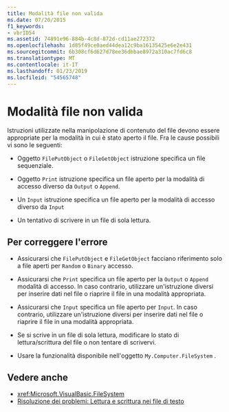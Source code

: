 ```yaml
---
title: Modalità file non valida
ms.date: 07/20/2015
f1_keywords:
- vbrID54
ms.assetid: 74891e96-884b-4c8d-872d-cd11ae272372
ms.openlocfilehash: 1d85f49ce0aed44dea12c9ba16135425e6e2e431
ms.sourcegitcommit: 6b308cf6d627d78ee36dbbae8972a310ac7fd6c8
ms.translationtype: MT
ms.contentlocale: it-IT
ms.lasthandoff: 01/23/2019
ms.locfileid: "54565748"
---
```

# <a name="bad-file-mode"></a>Modalità file non valida
Istruzioni utilizzate nella manipolazione di contenuto del file devono essere appropriate per la modalità in cui è stato aperto il file. Fra le cause possibili vi sono le seguenti:  
  
-   Oggetto `FilePutObject` o `FileGetObject` istruzione specifica un file sequenziale.  
  
-   Oggetto `Print` istruzione specifica un file aperto per la modalità di accesso diverso da `Output` o `Append`.  
  
-   Un `Input` istruzione specifica un file aperto per la modalità di accesso diverso da `Input`  
  
-   Un tentativo di scrivere in un file di sola lettura.  
  
## <a name="to-correct-this-error"></a>Per correggere l'errore  
  
-   Assicurarsi che `FilePutObject` e `FileGetObject` facciano riferimento solo a file aperti per `Random` o `Binary` accesso.  
  
-   Assicurarsi che `Print` specifica un file aperto per la `Output` o `Append` modalità di accesso. In caso contrario, utilizzare un'istruzione diversi per inserire dati nel file o riaprire il file in una modalità appropriata.  
  
-   Assicurarsi che `Input` specifica un file aperto per `Input`. In caso contrario, utilizzare un'istruzione diversi per inserire dati nel file o riaprire il file in una modalità appropriata.  
  
-   Se si scrive in un file di sola lettura, modificare lo stato di lettura/scrittura del file o non tentare di scrivervi.  
  
-   Usare la funzionalità disponibile nell'oggetto `My.Computer.FileSystem` .  
  
## <a name="see-also"></a>Vedere anche
- <xref:Microsoft.VisualBasic.FileSystem>
- [Risoluzione dei problemi: Lettura e scrittura nei file di testo](../../../visual-basic/developing-apps/programming/drives-directories-files/troubleshooting-reading-from-and-writing-to-text-files.md)
